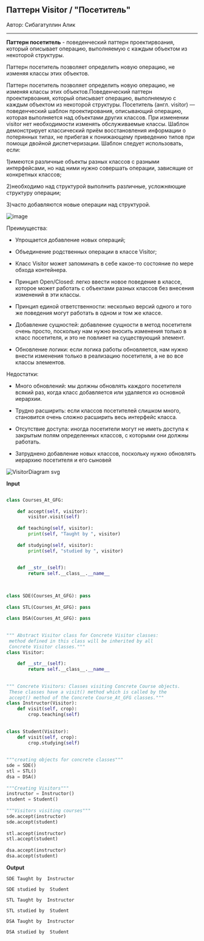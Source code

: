 ## Паттерн Visitor / "Посетитель"

Автор: Сибагатуллин Алик

-------------

**Паттерн посетитель** - поведенческий паттерн проектирвоания, который описывает операцию, выполняемую с каждым объектом из некоторой структуры.

Паттерн посетитель позволяет определить новую операцию, не изменяя классы этих объектов.


Паттерн посетитель позволяет определить новую операцию, не изменяя классы этих объектов.Поведенческий паттерн проектирвоания, который описывает операцию, выполняемую с каждым объектом из некоторой структуры.
Посетитель (англ. visitor) — поведенческий шаблон проектирования, описывающий операцию, которая выполняется над объектами других классов. При изменении visitor нет необходимости изменять обслуживаемые классы.
Шаблон демонстрирует классический приём восстановления информации о потерянных типах, не прибегая к понижающему приведению типов при помощи двойной диспетчеризации.
Шаблон следует использовать, если:

1)имеются различные объекты разных классов с разными интерфейсами, но над ними нужно совершать операции, зависящие от конкретных классов;

2)необходимо над структурой выполнить различные, усложняющие структуру операции;

3)часто добавляются новые операции над структурой.

![image](https://github.com/TimurSeyidov/oop-patterns/assets/98407097/ab0e3a4b-5d87-4b09-a460-5dd83970f482)

Преимущества:

* Упрощается добавление новых операций;

* Объединение родственных операции в классе Visitor;

* Класс Visitor может запоминать в себе какое-то состояние по мере обхода контейнера.

* Принцип Open/Closed: легко ввести новое поведение в классе, которое может работать с объектами разных классов без внесения изменений в эти классы.

* Принцип единой ответственности: несколько версий одного и того же поведения могут работать в одном и том же классе.

* Добавление сущностей: добавление сущности в метод посетителя очень просто, поскольку нам нужно вносить изменения только в класс посетителя, и это не повлияет на существующий элемент.

* Обновление логики: если логика работы обновляется, нам нужно внести изменения только в реализацию посетителя, а не во все классы элементов.


Недостатки:
* Много обновлений: мы должны обновлять каждого посетителя всякий раз, когда класс добавляется или удаляется из основной иерархии.

* Трудно расширить: если классов посетителей слишком много, становится очень сложно расширить весь интерфейс класса.

* Отсутствие доступа: иногда посетители могут не иметь доступа к закрытым полям определенных классов, с которыми они должны работать.

* Затруднено добавление новых классов, поскольку нужно обновлять иерархию посетителя и его сыновей

![VisitorDiagram svg](https://github.com/TimurSeyidov/oop-patterns/assets/98407097/b2acff2f-309d-494f-832b-ab507c017d5a)

**Input**

``` python

class Courses_At_GFG:
 
    def accept(self, visitor):
        visitor.visit(self)
 
    def teaching(self, visitor):
        print(self, "Taught by ", visitor)
 
    def studying(self, visitor):
        print(self, "studied by ", visitor)
 
 
    def __str__(self):
        return self.__class__.__name__
 
 

class SDE(Courses_At_GFG): pass
 
class STL(Courses_At_GFG): pass
 
class DSA(Courses_At_GFG): pass
 
 
""" Abstract Visitor class for Concrete Visitor classes:
 method defined in this class will be inherited by all
 Concrete Visitor classes."""
class Visitor:
 
    def __str__(self):
        return self.__class__.__name__
 
 
""" Concrete Visitors: Classes visiting Concrete Course objects.
 These classes have a visit() method which is called by the
 accept() method of the Concrete Course_At_GFG classes."""
class Instructor(Visitor):
    def visit(self, crop):
        crop.teaching(self)
 
 
class Student(Visitor):
    def visit(self, crop):
        crop.studying(self)
 
 
"""creating objects for concrete classes"""
sde = SDE()
stl = STL()
dsa = DSA()
 
"""Creating Visitors"""
instructor = Instructor()
student = Student()
 
"""Visitors visiting courses"""
sde.accept(instructor)
sde.accept(student)
 
stl.accept(instructor)
stl.accept(student)
 
dsa.accept(instructor)
dsa.accept(student)
```

**Output**
```
SDE Taught by  Instructor

SDE studied by  Student

STL Taught by  Instructor

STL studied by  Student

DSA Taught by  Instructor

DSA studied by  Student
```
